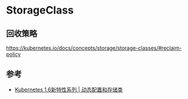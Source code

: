 # StorageClass

## 回收策略



https://kubernetes.io/docs/concepts/storage/storage-classes/#reclaim-policy


## 参考

* [Kubernetes 1.6新特性系列 | 动态配置和存储类](https://www.kubernetes.org.cn/1857.html)